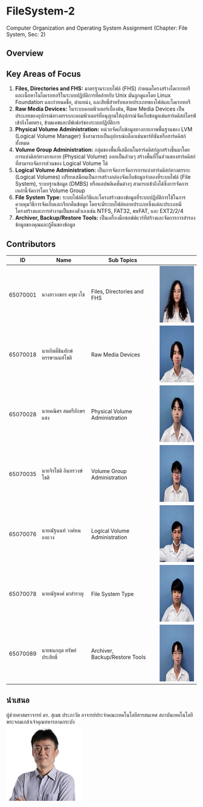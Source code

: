 # FileSystem-2

Computer Organization and Operating System Assignment (Chapter: File System, Sec: 2)

## Overview

## Key Areas of Focus

1. **Files, Directories and FHS:** มาตรฐานระบบไฟล์ (FHS)
   กำหนดโครงสร้างไดเรกทอรีและเนื้อหาในไดเรกทอรีในระบบปฏิบัติการที่คล้ายกับ Unix มันถูกดูแลโดย Linux Foundation
   และกำหนดชื่อ, ตำแหน่ง, และสิทธิ์สำหรับหลายประเภทของไฟล์และไดเรกทอรี
2. **Raw Media Devices:** ในระบบคอมพิวเตอร์เบื้องต้น, Raw Media Devices
   เป็นประเภทของอุปกรณ์ทางตรรกกะคอมพิวเตอร์ที่อนุญาตให้อุปกรณ์จัดเก็บข้อมูลเช่นฮาร์ดดิสก์ไดรฟ์เข้าถึงโดยตรง,
   ข้ามแคชและบัฟเฟอร์ของระบบปฏิบัติการ
3. **Physical Volume Administration:** หน่วยจัดเก็บข้อมูลทางกายภาพพื้นฐานของ LVM (Logical Volume Manager)
   ซึ่งสามารถเป็นอุปกรณ์บล็อกเช่นพาร์ทิชันหรือฮาร์ดดิสก์ทั้งหมด
4. **Volume Group Administration:**  กลุ่มของพื้นที่เสมือนในฮาร์ดดิสก์ถูกสร้างขึ้นมาโดยการแบ่งดิสก์ทางกายภาย (Physical
   Volume) ออกเป็นส่วนๆ สร้างพื้นที่ในส่วนของฮาร์ดดิสก์ที่สามารถจัดการส่วนของ Logical Volume ได้
5. **Logical Volume Administration:** เป็นการจัดการจัดการการแบ่งฮาร์ดดิสก์ทางตรรกะ (Logical Volumes)
   เปรียบเสมือนเป็นการสร้างกล่องจัดเก็บข้อมูลจำลองที่ระบบไฟล์ (File System), ระบบฐานข้อมูล (DMBS) หรือแอปพลิเคชั่นต่างๆ
   สามารถเข้าถึงได้ซึ่งการจัดการเหล่านี้จัดการโดย Volume Group
6. **File System Type:**
   ระบบไฟล์คือวิธีและโครงสร้างของข้อมูลที่ระบบปฏิบัติการใช้ในการควบคุมวิธีการจัดเก็บและเรียกคืนข้อมูล
   โดยจะมีระบบไฟล์หลายประเภทซึ่งแต่ละประเภทมีโครงสร้างและการทำงานเป็นของตัวเองเช่น NTFS, FAT32, exFAT, และ EXT2/2/4
7. **Archiver, Backup/Restore Tools:** เป็นเครื่องมือซอฟต์แวร์ทีสร้างและจัดการการสำรองข้อมูลของคุณและกู้คืนของข้อมูล

## Contributors

| ID       | Name                            | Sub Topics                     |                                                                                  |
|----------|---------------------------------|--------------------------------|----------------------------------------------------------------------------------|
| 65070001 | นางสาวกชกร ครุธเวโช             | Files, Directories and FHS     | <img alt="PraeMai" height="150" src="/assets/img/members/001.webp" width="150"/> |
| 65070018 | นายกิตติ์ชินทักษ์ หรรษานนท์โชติ | Raw Media Devices              | <img alt="Win" height="150" src="/assets/img/members/018.webp" width="150"/>     |
| 65070028 | นายคณิศร สมศรีอักษรแสง          | Physical Volume Administration | <img alt="Best" height="150" src="/assets/img/members/028.webp" width="150"/>    |
| 65070035 | นายจิรโชติ อินทรวงษ์โชติ        | Volume Group Administration    | <img alt="Jai" height="150" src="/assets/img/members/035.webp" width="150"/>     |
| 65070076 | นายณัฐนนท์ วงศ์หนองเเวง         | Logical Volume Administration  | <img alt="Nont" height="150" src="/assets/img/members/076.webp" width="150"/>    |
| 65070078 | นายณัฐพงศ์ มาสำราญ              | File System Type               | <img alt="James" height="150" src="/assets/img/members/078.webp" width="150"/>   |
| 65070089 | นายธนกฤต ทรัพย์ประสิทธิ์        | Archiver, Backup/Restore Tools | <img alt="Tae" height="150" src="/assets/img/members/089.webp" width="150"/>     |

[//]: # (![GroupMembers]&#40;/assets/img/members/group-members.jpeg&#41;)

## นำเสนอ

ผู้ช่วยศาสตราจารย์ ดร. สุเมธ ประภาวัต
อาจารย์ประจำคณะเทคโนโลยีสารสนเทศ สถาบันเทคโนโลยีพระจอมเกล้าเจ้าคุณทหารลาดกระบัง
<br>
![Sumet](/assets/img/members/Sumet-200x200.png)
